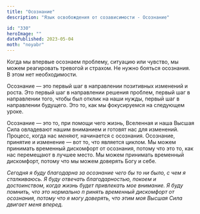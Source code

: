 ```yaml
---
title: "Осознание"
description: "Язык освобождения от созависимости - Осознание"

id: "330"
heroImage: ""
datePublished: 2023-05-04
moth: "noyabr"
---
```


Когда мы впервые осознаем проблему, ситуацию или чувство, мы можем реагировать
тревогой и страхом. Не нужно бояться осознания. В этом нет необходимости.

Осознание — это первый шаг в направлении позитивных изменений и роста. Это
первый шаг в направлении решения проблем, первый шаг в направлении того, чтобы
был отклик на наши нужды, первый шаг в направлении будущего. Это то, как мы
фокусируемся на следующем уроке.

Осознание — это то, при помощи чего жизнь, Вселенная и наша Высшая Сила
овладевают нашим вниманием и готовят нас для изменений. Процесс, когда нас
_меняют,_ начинается с осознания. Осознание, принятие и изменение — вот то,
что является циклом. Мы можем принимать временный дискомфорт от осознания,
потому что это то, как нас перемещают в лучшее место. Мы можем принимать
временный дискомфорт, потому что мы можем доверять Богу и себе.

_Сегодня_ _я_ _буду_ _благодарна_ _за_ _осознание_ _чего_ _бы_ _то_ _ни_
_было,_ _с_ _чем_ _я_ _сталкиваюсь._ _Я_ _буду_ _отвечать_ _благодарностью,_
_покоем_ _и_ _достоинством,_ _когда_ _жизнь_ _будет_ _привлекать_ _мое_
_внимание._ _Я_ _буду_ _помнить,_ _что_ _это_ _нормально_ _п_ _ринять_
_временный_ _дискомфорт_ _от_ _осознания,_ _потому_ _что_ _я_ _могу_
_доверять,_ _что_ _этим_ _моя_ _Высшая_ _Сила_ _двигает_ _меня_ _вперед._
